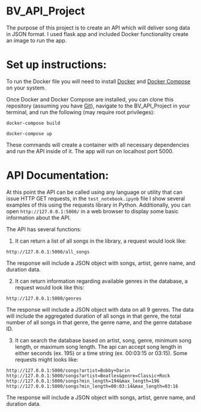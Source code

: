 # BV_API_Project
The purpose of this project is to create an API which will deliver song data in JSON format. I used flask app and included Docker functionality create an image to run the app.

# Set up instructions:
To run the Docker file you will need to install [Docker](https://docs.docker.com/install/) and [Docker Compose](https://docs.docker.com/compose/install/) on your system.

Once Docker and Docker Compose are installed, you can clone this repository (assuming you have [Git](https://git-scm.com/book/en/v2/Getting-Started-Installing-Git)), navigate to the BV_API_Project in your terminal, and run  the following (may require root privileges):

```
docker-compose build

docker-compose up
```

These commands will create a  container with all necessary dependencies and run the API inside of it. The app will run on localhost port 5000.

# API Documentation:

At this point the API can be called using any language or utility that can issue HTTP GET requests, in the ```test_notebook.ipynb``` file I show several examples of this using the requests library in Python.  Additionally, you can open ```http://127.0.0.1:5000/``` in a web browser to display some basic information about the API.

The API has several functions:
1. It can return a list of all songs in the library, a request would look like:
```
http://127.0.0.1:5000/all_songs
```
The response will include a JSON object with songs, artist, genre name, and duration data.

2. It can return information regarding available genres in the database, a request would look like this:
```
http://127.0.0.1:5000/genres
```
The response will include a JSON object with data on all 9 genres. The data will include the aggregated duration of all songs in that genre, the total number of all songs in that genre, the genre name, and the genre database ID.

3. It can search the database based on artist, song, genre, minimum song length, or maximum song length. The api can accept song length in either seconds (ex. 195) or a time string (ex. 00:03:15 or 03:15). Some requests might looks like:
```
http://127.0.0.1:5000/songs?artist=Bobby+Darin
http://127.0.0.1:5000/songs?artist=Beatles&genre=Classic+Rock
http://127.0.0.1:5000/songs?min_length=194&max_length=196
http://127.0.0.1:5000/songs?min_length=00:03:14&max_length=03:16
```
The response will include a JSON object with songs, artist, genre name, and duration data.


